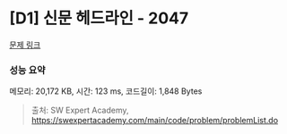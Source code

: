 # [D1] 신문 헤드라인 - 2047 

[문제 링크](https://swexpertacademy.com/main/code/problem/problemDetail.do?contestProbId=AV5QKsLaAy0DFAUq) 

### 성능 요약

메모리: 20,172 KB, 시간: 123 ms, 코드길이: 1,848 Bytes



> 출처: SW Expert Academy, https://swexpertacademy.com/main/code/problem/problemList.do